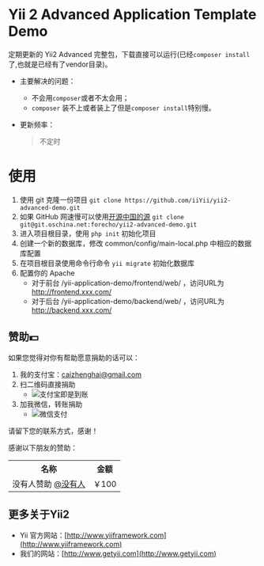 Yii 2 Advanced Application Template Demo
===================================

定期更新的 Yii2 Advanced 完整包，下载直接可以运行(已经`composer install`了,也就是已经有了vendor目录)。

- 主要解决的问题：

    - 不会用`composer`或者不太会用；
    - `composer` 装不上或者装上了但是`composer install`特别慢。

- 更新频率：
    > 不定时


# 使用
1. 使用 git 克隆一份项目 `git clone https://github.com/iiYii/yii2-advanced-demo.git`
1. 如果 GitHub 网速慢可以使用[开源中国的源](http://git.oschina.net/forecho/yii2-advanced-demo) `git clone git@git.oschina.net:forecho/yii2-advanced-demo.git`
2. 进入项目根目录，使用 `php init` 初始化项目
3. 创建一个新的数据库，修改 common/config/main-local.php 中相应的数据库配置
4. 在项目根目录使用命令行命令 `yii migrate` 初始化数据库
5. 配置你的 Apache 
    - 对于前台 /yii-application-demo/frontend/web/ ，访问URL为 http://frontend.xxx.com/
    - 对于后台 /yii-application-demo/backend/web/ ，访问URL为 http://backend.xxx.com/


## 赞助:dollar:
如果您觉得对你有帮助愿意捐助的话可以：

1. 我的支付宝：caizhenghai@gmail.com
2. 扫二维码直接捐助 
    - ![支付宝即是到账](http://ww4.sinaimg.cn/bmiddle/4cc5f9b3jw1edgpp0u6joj207i07imy4.jpg)
3. 加我微信，转账捐助 
    - ![微信支付](http://ww3.sinaimg.cn/bmiddle/4cc5f9b3gw1eonw0fs4c0j20fl0ltjt8.jpg)

请留下您的联系方式，感谢！

感谢以下朋友的赞助：

<table>
<tr><th>名称</th><th>金额</th></tr>
<tr><td> 没有人赞助 <a href="#">@没有人</a></td><td>￥100</td></tr>
</table>

## 更多关于Yii2

- Yii 官方网站：[http://www.yiiframework.com](http://www.yiiframework.com)
- 我们的网站：[http://www.getyii.com](http://www.getyii.com)
